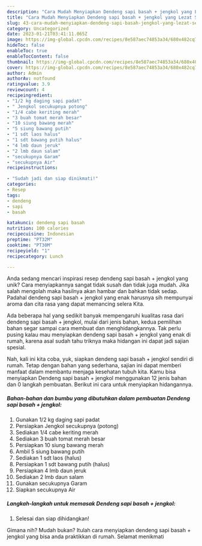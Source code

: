```yaml
---
description: "Cara Mudah Menyiapkan Dendeng sapi basah + jengkol yang Lezat Sekali"
title: "Cara Mudah Menyiapkan Dendeng sapi basah + jengkol yang Lezat Sekali"
slug: 43-cara-mudah-menyiapkan-dendeng-sapi-basah-jengkol-yang-lezat-sekali
category: Uncategorized
date: 2023-01-21T03:41:11.065Z
image: https://img-global.cpcdn.com/recipes/8e587aec74853a34/680x482cq70/dendeng-sapi-basah-jengkol-foto-resep-utama.jpg
hideToc: false
enableToc: true
enableTocContent: false
thumbnail: https://img-global.cpcdn.com/recipes/8e587aec74853a34/680x482cq70/dendeng-sapi-basah-jengkol-foto-resep-utama.jpg
cover: https://img-global.cpcdn.com/recipes/8e587aec74853a34/680x482cq70/dendeng-sapi-basah-jengkol-foto-resep-utama.jpg
author: Admin
authorAv: notfound
ratingvalue: 3.9
reviewcount: 4
recipeingredient:
- "1/2 kg daging sapi padat"
- " Jengkol secukupnya potong"
- "1/4 cabe keriting merah"
- "3 buah tomat merah besar"
- "10 siung bawang merah"
- "5 siung bawang putih"
- "1 sdt laos halus"
- "1 sdt bawang putih halus"
- "4 lmb daun jeruk"
- "2 lmb daun salam"
- "secukupnya Garam"
- "secukupnya Air"
recipeinstructions:

- "Sudah jadi dan siap dinikmati!"
categories:
- Resep
tags:
- dendeng
- sapi
- basah

katakunci: dendeng sapi basah 
nutrition: 100 calories
recipecuisine: Indonesian
preptime: "PT32M"
cooktime: "PT30M"
recipeyield: "1"
recipecategory: Lunch

---
```





Anda sedang mencari inspirasi resep dendeng sapi basah + jengkol yang unik? Cara menyiapkannya sangat tidak susah dan tidak juga mudah. Jika salah mengolah maka hasilnya akan hambar dan bahkan tidak sedap. Padahal dendeng sapi basah + jengkol yang enak harusnya sih mempunyai aroma dan cita rasa yang dapat memancing selera Kita.







Ada beberapa hal yang sedikit banyak mempengaruhi kualitas rasa dari dendeng sapi basah + jengkol, mulai dari jenis bahan, kedua pemilihan bahan segar sampai cara membuat dan menghidangkannya. Tak perlu pusing kalau mau menyiapkan dendeng sapi basah + jengkol yang enak di rumah, karena asal sudah tahu triknya maka hidangan ini dapat jadi sajian spesial.






Nah, kali ini kita coba, yuk, siapkan dendeng sapi basah + jengkol sendiri di rumah. Tetap dengan bahan yang sederhana, sajian ini dapat memberi manfaat dalam membantu menjaga kesehatan tubuh kita. Kamu bisa menyiapkan Dendeng sapi basah + jengkol menggunakan 12 jenis bahan dan 0 langkah pembuatan. Berikut ini cara untuk menyiapkan hidangannya.

<!--inarticleads1-->

##### Bahan-bahan dan bumbu yang dibutuhkan dalam pembuatan Dendeng sapi basah + jengkol:

1. Gunakan 1/2 kg daging sapi padat
1. Persiapkan  Jengkol secukupnya (potong)
1. Sediakan 1/4 cabe keriting merah
1. Sediakan 3 buah tomat merah besar
1. Persiapkan 10 siung bawang merah
1. Ambil 5 siung bawang putih
1. Sediakan 1 sdt laos (halus)
1. Persiapkan 1 sdt bawang putih (halus)
1. Persiapkan 4 lmb daun jeruk
1. Sediakan 2 lmb daun salam
1. Gunakan secukupnya Garam
1. Siapkan secukupnya Air




<!--inarticleads2-->

##### Langkah-langkah untuk memasak Dendeng sapi basah + jengkol:


1. Selesai dan siap dihidangkan!



Gimana nih? Mudah bukan? Itulah cara menyiapkan dendeng sapi basah + jengkol yang bisa anda praktikkan di rumah. Selamat menikmati
